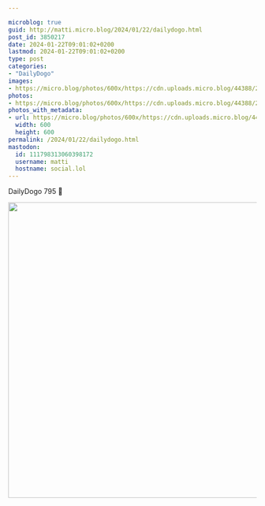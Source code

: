 ```yaml
---

microblog: true
guid: http://matti.micro.blog/2024/01/22/dailydogo.html
post_id: 3850217
date: 2024-01-22T09:01:02+0200
lastmod: 2024-01-22T09:01:02+0200
type: post
categories:
- "DailyDogo"
images:
- https://micro.blog/photos/600x/https://cdn.uploads.micro.blog/44388/2024/c78656e9d801475c8bcca113860b27d0.jpg
photos:
- https://micro.blog/photos/600x/https://cdn.uploads.micro.blog/44388/2024/c78656e9d801475c8bcca113860b27d0.jpg
photos_with_metadata:
- url: https://micro.blog/photos/600x/https://cdn.uploads.micro.blog/44388/2024/c78656e9d801475c8bcca113860b27d0.jpg
  width: 600
  height: 600
permalink: /2024/01/22/dailydogo.html
mastodon:
  id: 111798313060398172
  username: matti
  hostname: social.lol
---
```

DailyDogo 795 🐶

<img src="https://micro.blog/photos/600x/https://blog.martin-haehnel.de/uploads/2024/c78656e9d801475c8bcca113860b27d0.jpg" width="600" height="600" alt="" />
